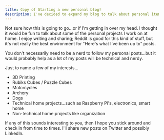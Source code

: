 ```yaml
---
title: Copy of Starting a new personal blog!
description: I've decided to expand my blog to talk about personal items and fun projects I work on at home.
---
```


Not sure how this is going to go...or if I'm getting in over my head. I thought it would be fun to talk about some of the personal projects I work on at home. I enjoy writing and sharing; Reddit is good for this kind of stuff, but it's not really the best environment for "Here's what I've been up to" posts.

You don't necessarily need to be a nerd to follow my personal posts...but it would probably help as a lot of my posts will be technical and nerdy.

Just to name a few of my interests...

* 3D Printing
* Rubiks Cubes / Puzzle Cubes
* Motorcycles
* Archery
* Dogs
* Technical home projects...such as Raspberry Pi's, electronics, smart home
* Non-technical home projects like organization

If any of this sounds interesting to you, then I hope you stick around and check in from time to times. I'll share new posts on Twitter and possibly LinkedIn.